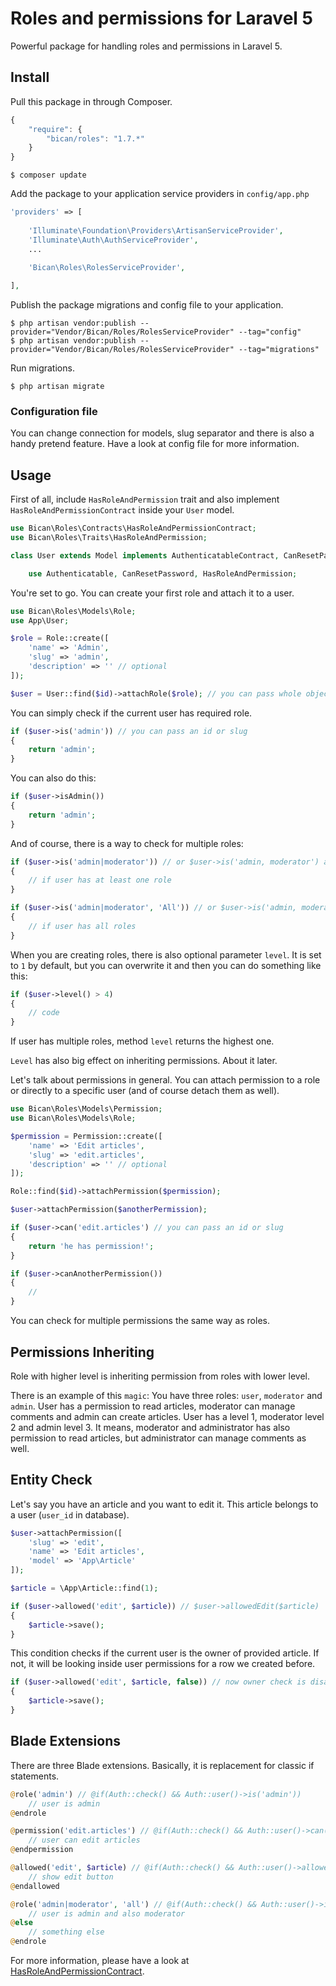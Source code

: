 # Roles and permissions for Laravel 5

Powerful package for handling roles and permissions in Laravel 5.

## Install

Pull this package in through Composer.

```js
{
    "require": {
        "bican/roles": "1.7.*"
    }
}
```

    $ composer update

Add the package to your application service providers in `config/app.php`

```php
'providers' => [
    
    'Illuminate\Foundation\Providers\ArtisanServiceProvider',
    'Illuminate\Auth\AuthServiceProvider',
    ...
    
    'Bican\Roles\RolesServiceProvider',

],
```

Publish the package migrations and config file to your application.

    $ php artisan vendor:publish --provider="Vendor/Bican/Roles/RolesServiceProvider" --tag="config"
    $ php artisan vendor:publish --provider="Vendor/Bican/Roles/RolesServiceProvider" --tag="migrations"

Run migrations.

    $ php artisan migrate

### Configuration file

You can change connection for models, slug separator and there is also a handy pretend feature. Have a look at config file for more information.

## Usage

First of all, include `HasRoleAndPermission` trait and also implement `HasRoleAndPermissionContract` inside your `User` model.

```php
use Bican\Roles\Contracts\HasRoleAndPermissionContract;
use Bican\Roles\Traits\HasRoleAndPermission;

class User extends Model implements AuthenticatableContract, CanResetPasswordContract, HasRoleAndPermissionContract {

	use Authenticatable, CanResetPassword, HasRoleAndPermission;
```

You're set to go. You can create your first role and attach it to a user.

```php
use Bican\Roles\Models\Role;
use App\User;

$role = Role::create([
    'name' => 'Admin',
    'slug' => 'admin',
    'description' => '' // optional
]);

$user = User::find($id)->attachRole($role); // you can pass whole object, or just id
```

You can simply check if the current user has required role.

```php
if ($user->is('admin')) // you can pass an id or slug
{
    return 'admin';
}
```

You can also do this:

```php
if ($user->isAdmin())
{
    return 'admin';
}

```

And of course, there is a way to check for multiple roles:

```php
if ($user->is('admin|moderator')) // or $user->is('admin, moderator') and also $user->is(['admin', 'moderator'])
{
    // if user has at least one role
}

if ($user->is('admin|moderator', 'All')) // or $user->is('admin, moderator', 'All') and also $user->is(['admin', 'moderator'], 'All')
{
    // if user has all roles
}
```

When you are creating roles, there is also optional parameter `level`. It is set to `1` by default, but you can overwrite it and then you can do something like this:
 
```php
if ($user->level() > 4)
{
    // code
}
```

If user has multiple roles, method `level` returns the highest one.

`Level` has also big effect on inheriting permissions. About it later.

Let's talk about permissions in general. You can attach permission to a role or directly to a specific user (and of course detach them as well).

```php
use Bican\Roles\Models\Permission;
use Bican\Roles\Models\Role;

$permission = Permission::create([
    'name' => 'Edit articles',
    'slug' => 'edit.articles',
    'description' => '' // optional
]);

Role::find($id)->attachPermission($permission);

$user->attachPermission($anotherPermission);

if ($user->can('edit.articles') // you can pass an id or slug
{
    return 'he has permission!';
}

if ($user->canAnotherPermission())
{
    //
}
```

You can check for multiple permissions the same way as roles.

## Permissions Inheriting

Role with higher level is inheriting permission from roles with lower level.

There is an example of this `magic`: You have three roles: `user`, `moderator` and `admin`. User has a permission to read articles, moderator can manage comments and admin can create articles. User has a level 1, moderator level 2 and admin level 3. It means, moderator and administrator has also permission to read articles, but administrator can manage comments as well.

## Entity Check

Let's say you have an article and you want to edit it. This article belongs to a user (`user_id` in database).

```php
$user->attachPermission([
    'slug' => 'edit',
    'name' => 'Edit articles',
    'model' => 'App\Article'
]);

$article = \App\Article::find(1);

if ($user->allowed('edit', $article)) // $user->allowedEdit($article)
{
    $article->save();
}
```

This condition checks if the current user is the owner of provided article. If not, it will be looking inside user permissions for a row we created before.

```php
if ($user->allowed('edit', $article, false)) // now owner check is disabled
{
    $article->save();
}
```

## Blade Extensions

There are three Blade extensions. Basically, it is replacement for classic if statements.

```php
@role('admin') // @if(Auth::check() && Auth::user()->is('admin'))
    // user is admin
@endrole

@permission('edit.articles') // @if(Auth::check() && Auth::user()->can('edit.articles'))
    // user can edit articles
@endpermission

@allowed('edit', $article) // @if(Auth::check() && Auth::user()->allowed('edit', $article))
    // show edit button
@endallowed

@role('admin|moderator', 'all') // @if(Auth::check() && Auth::user()->is('admin|moderator', 'all'))
    // user is admin and also moderator
@else
    // something else
@endrole
```

For more information, please have a look at [HasRoleAndPermissionContract](https://github.com/romanbican/roles/blob/master/src/Bican/Roles/Contracts/HasRoleAndPermissionContract.php).
